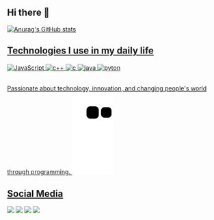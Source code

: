 ## Hi there 👋


  <a href="https://github.com/RobsonMendes37">
</div>

<!--
**RobsonMendes37/RobsonMendes37** is a ✨ _special_ ✨ repository because its `README.md` (this file) appears on your GitHub profile.

Here are some ideas to get you started:

- 🌱 I’m currently learning pyton, english advanced
- ⚡ Fun fact: The life is Hard
-->



![Anurag's GitHub stats](https://github-readme-stats.vercel.app/api?username=RobsonMendes37&show_icons=true&theme=tokyonight)
  
 ## Technologies I use in my daily life 
<div style="display: inline_block">
  
  
  <!-- learnig <img align="center" alt="css" src="https://img.shields.io/badge/CSS3-1572B6?style=for-the-badge&logo=css3&logoColor=white" />
  <img align="center" alt="js" src="https://img.shields.io/badge/JavaScript-F7DF1E?style=for-the-badge&logo=javascript&logoColor=black" />
  <img align="center" alt="nodejs" src="https://img.shields.io/badge/Node.js-43853D?style=for-the-badge&logo=node.js&logoColor=white" />
  -->
  
  <img align="center" alt="JavaScript" src="https://img.shields.io/badge/JavaScript-323330?style=for-the-badge&logo=javascript&logoColor=F7DF1E" />
  <img align="center" alt="c++" src="https://img.shields.io/badge/C%2B%2B-00599C?style=for-the-badge&logo=c%2B%2B&logoColor=white" />
  <img align="center" alt="c" src="https://img.shields.io/badge/C-00599C?style=for-the-badge&logo=c&logoColor=white" />
  <img align="center" alt="java" src="https://img.shields.io/badge/Java-ED8B00?style=for-the-badge&logo=openjdk&logoColor=white" />
  <img align="center" alt="pyton" src="https://img.shields.io/badge/Python-14354C?style=for-the-badge&logo=python&logoColor=white" />

  
  
</div><br/>
  
Passionate about technology, innovation, and changing people's world through programming.
![Snake animation](https://github.com/RobsonMendes37/RobsonMendes37/blob/output/github-contribution-grid-snake.svg)

  
 ## Social Media
 
 <div>
  <a href="https://instagram.com/robsonqueiroz37" target="_blank"><img src="https://img.shields.io/badge/-Instagram-%23E4405F?style=for-the-badge&logo=instagram&logoColor=white" target="_blank"></a>
  <a href="https://discord.gg/wagxzStdcR" target="_blank"><img src="https://img.shields.io/badge/Discord-7289DA?style=for-the-badge&logo=discord&logoColor=white" target="_blank"></a> 
    <a href="https://www.linkedin.com/in/rafaella-ballerini-45875016a" target="_blank"><img src="https://img.shields.io/badge/-LinkedIn-%230077B5?style=for-the-badge&logo=linkedin&logoColor=white" target="_blank"></a> 
   <a href="mailto:robsonqueirozmendes@gmail.com" target="_blank"><img src="https://img.shields.io/badge/Gmail-D14836?style=for-the-badge&logo=gmail&logoColor=white">
  </div>
  
  ##
  
  
